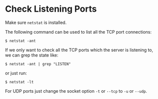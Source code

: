 # Check Listening Ports

Make sure `netstat` is installed.

The following command can be used to list all the TCP port connections:

```console
$ netstat -ant
```
If we only want to check all the TCP ports which the server is listening to, we can grep the state like:

```console
$ netstat -ant | grep "LISTEN"
```

or just run:

```console
$ netstat -lt
```

For UDP ports just change the socket option `-t` or `--tcp` to `-u` or `--udp`.
